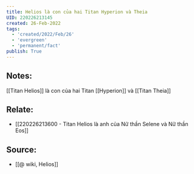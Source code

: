 ```yaml
---
title: Helios là con của hai Titan Hyperion và Theia
UID: 220226213145
created: 26-Feb-2022
tags:
  - 'created/2022/Feb/26'
  - 'evergreen'
  - 'permanent/fact'
publish: True
---
```

## Notes:
[[Titan Helios]] là con của hai Titan [[Hyperion]] và [[Titan Theia]]
## Relate:
- [[220226213600 - Titan Helios là anh của Nữ thần Selene và Nữ thần Eos]]

## Source:
- [[@ wiki, Helios]]




